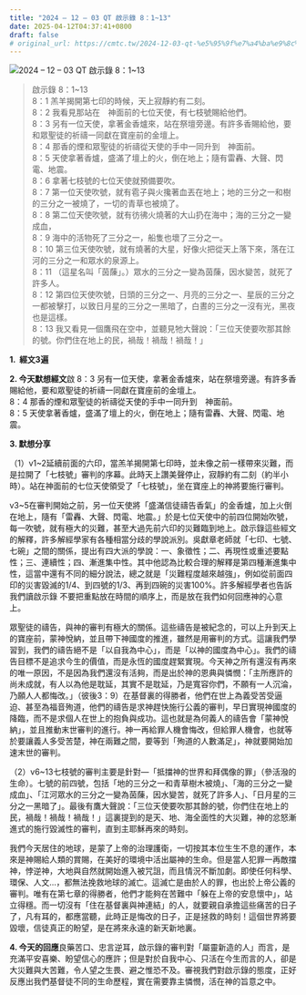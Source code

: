 ```yaml
---
title: "2024 – 12 – 03 QT 啟示錄 8：1~13"
date: 2025-04-12T04:37:41+0800
draft: false
# original_url: https://cmtc.tw/2024-12-03-qt-%e5%95%9f%e7%a4%ba%e9%8c%84-8%ef%bc%9a113
---
```


![2024 – 12 – 03 QT 啟示錄 8：1~13](/images/qt.jpg  "2024 – 12 – 03 QT 啟示錄 8：1~13")

> 啟示錄 8：1~13  
> 8：1 羔羊揭開第七印的時候，天上寂靜約有二刻。  
> 8：2 我看見那站在　神面前的七位天使，有七枝號賜給他們。  
> 8：3 另有一位天使，拿著金香爐來，站在祭壇旁邊。有許多香賜給他，要和眾聖徒的祈禱一同獻在寶座前的金壇上。  
> 8：4 那香的煙和眾聖徒的祈禱從天使的手中一同升到　神面前。  
> 8：5 天使拿著香爐，盛滿了壇上的火，倒在地上；隨有雷轟、大聲、閃電、地震。  
> 8：6 拿著七枝號的七位天使就預備要吹。  
> 8：7 第一位天使吹號，就有雹子與火攙著血丟在地上；地的三分之一和樹的三分之一被燒了，一切的青草也被燒了。  
> 8：8 第二位天使吹號，就有彷彿火燒著的大山扔在海中；海的三分之一變成血，  
> 8：9 海中的活物死了三分之一，船隻也壞了三分之一。  
> 8：10 第三位天使吹號，就有燒著的大星，好像火把從天上落下來，落在江河的三分之一和眾水的泉源上。  
> 8：11 （這星名叫「茵蔯」。）眾水的三分之一變為茵蔯，因水變苦，就死了許多人。  
> 8：12 第四位天使吹號，日頭的三分之一、月亮的三分之一、星辰的三分之一都被擊打，以致日月星的三分之一黑暗了，白晝的三分之一沒有光，黑夜也是這樣。  
> 8：13 我又看見一個鷹飛在空中，並聽見牠大聲說：「三位天使要吹那其餘的號。你們住在地上的民，禍哉！禍哉！禍哉！」

**1.  經文3遍**

**2. 今天默想經文**啟 8：3 另有一位天使，拿著金香爐來，站在祭壇旁邊。有許多香賜給他，要和眾聖徒的祈禱一同獻在寶座前的金壇上。  
8：4 那香的煙和眾聖徒的祈禱從天使的手中一同升到　神面前。  
8：5 天使拿著香爐，盛滿了壇上的火，倒在地上；隨有雷轟、大聲、閃電、地震。

**3. 默想分享**

（1）v1~2延續前面的六印，當羔羊揭開第七印時，並未像之前一樣帶來災難，而是拉開了「七枝號」審判的序幕。此時天上讚美聲停止，寂靜約有二刻（約半小時）。站在神面前的七位天使領受了「七枝號」，坐在寶座上的神將要施行審判。

v3~5在審判開始之前，另一位天使將「盛滿信徒禱告香氣」的金香爐，加上火倒在地上，隨有「雷轟、大聲、閃電、地震。」於是七位天使中的前四位開始吹號，每一吹號，就有極大的災難，甚至大過先前六印的災難臨到地上。啟示錄這些經文的解釋，許多解經學家有各種相當分歧的學說派別。吳獻章老師就「七印、七號、七碗」之間的關係，提出有四大派的學說：一、象徵性；二、再現性或重述要點性；三、連續性；四、漸進集中性。其中他認為比較合理的解釋是第四種漸進集中性，這當中還有不同的細分說法，總之就是「災難程度越來越強」，例如從前面四印的災害毀滅的1/4、到四號的1/3、再到四碗的災害100%。許多解經學者也告訴我們讀啟示錄 不要把重點放在時間的順序上，而是放在我們如何回應神的心意上。

眾聖徒的禱告，與神的審判有極大的關係。這些禱告是被紀念的，可以上升到天上的寶座前，蒙神悅納，並且帶下神國度的推進，雖然是用審判的方式。這讓我們學習到，我們的禱告絕不是「以自我為中心」，而是「以神的國度為中心」。我們的禱告目標不是追求今生的價值，而是永恆的國度趕緊實現。今天神之所有還沒有再來的唯一原因，不是因為我們還沒有活夠，而是出於神的恩典與憐憫：「主所應許的 尚未成就，有人以為他是耽延，其實不是耽延，乃是寬容你們，不願有一人沉淪，乃願人人都悔改。」（彼後3：9）在基督裏的得勝者，他們在世上為義受苦受逼迫、甚至為福音殉道，他們的禱告是求神趕快施行公義的審判，早日實現神國度的降臨，而不是求個人在世上的抱負與成功。這也就是為何義人的禱告會「蒙神悅納」，並且推動末世審判的進行。神一再給罪人機會悔改，但給罪人機會，也就等於要讓義人多受苦楚，神在兩難之間，要等到「殉道的人數滿足」，神就要開始加速末世的審判。

（2）v6~13七枝號的審判主要是針對—「抵擋神的世界和拜偶像的罪」（參活潑的生命）。七號的前四號，包括「地的三分之一和青草樹木被燒」、「海的三分之一變成血」、「江河眾水的三分之一變為茵蔯，因水變苦，就死了許多人」、「日月星的三分之一黑暗了」。最後有鷹大聲說：「三位天使要吹那其餘的號，你們住在地上的民，禍哉！禍哉！禍哉！」這裏提到的是天、地、海全面性的大災難，神的忿怒漸進式的施行毀滅性的審判，直到主耶穌再來的時刻。

我們今天居住的地球，是蒙了上帝的治理護衛，一切按其本位生生不息的運作，本來是神賜給人類的賞賜，在美好的環境中活出屬神的生命。但是當人犯罪一再敵擋神，悖逆神，大地與自然就開始進入被咒詛，而且情況不斷加劇。即使任何科學、環保、人文…，都無法挽救地球的滅亡。這滅亡是由於人的罪，也出於上帝公義的審判。唯有在第七章的得勝者，他們才能夠在苦難中「躲在上帝的安息懷中」，站立得穩。而一切沒有「住在基督裏與神連結」的人，就要親自承擔這些痛苦的日子了，凡有耳的，都應當聽，此時正是悔改的日子，正是拯救的時刻！這個世界將要毀壞，信徒真正的盼望，是在將來永遠的新天新地裏。

**4. 今天的回應**良藥苦口、忠言逆耳，啟示錄的審判對「屬靈新造的人」而言，是充滿平安喜樂、盼望信心的應許；但是對於自我中心、只活在今生而言的人，卻是大災難與大苦難，令人望之生畏、避之惟恐不及。審視我們對啟示錄的態度，正好反應出我們基督徒不同的生命歷程，實在需要靠主憐憫，活在神的旨意之中。